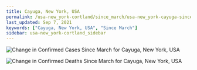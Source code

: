 ```yaml
---
title: Cayuga, New York, USA
permalink: /usa-new_york-cortland/since_march/usa-new_york-cayuga-since_march.html
last_updated: Sep 7, 2021
keywords: ["Cayuga, New York, USA", "Since March"]
sidebar: usa-new_york-cortland_sidebar
---
```


![Change in Confirmed Cases Since March for Cayuga, New York, USA](/covid_tracker/images/graphs/usa-new_york-cayuga-delta_confirmed-since_march_graph.png)

![Change in Confirmed Deaths Since March for Cayuga, New York, USA](/covid_tracker/images/graphs/usa-new_york-cayuga-delta_deaths-since_march_graph.png)
